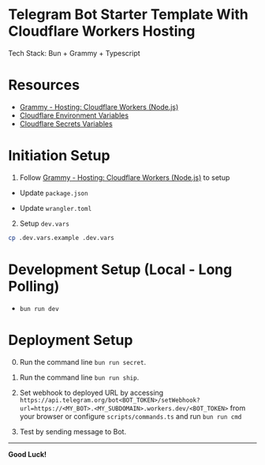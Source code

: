 # Telegram Bot Starter Template With Cloudflare Workers Hosting

Tech Stack: Bun + Grammy + Typescript

# Resources

- [Grammy - Hosting: Cloudflare Workers (Node.js)](https://grammy.dev/hosting/cloudflare-workers-nodejs)
- [Cloudflare Environment Variables](https://developers.cloudflare.com/workers/configuration/environment-variables/)
- [Cloudflare Secrets Variables](https://developers.cloudflare.com/workers/configuration/secrets/)

# Initiation Setup

1. Follow [Grammy - Hosting: Cloudflare Workers (Node.js)](https://grammy.dev/hosting/cloudflare-workers-nodejs) to setup

- Update `package.json`

- Update `wrangler.toml`

2. Setup `dev.vars`

```bash
cp .dev.vars.example .dev.vars
```

# Development Setup (Local - Long Polling)

- `bun run dev`

# Deployment Setup

0. Run the command line `bun run secret`.

1. Run the command line `bun run ship`.

2. Set webhook to deployed URL by accessing `https://api.telegram.org/bot<BOT_TOKEN>/setWebhook?url=https://<MY_BOT>.<MY_SUBDOMAIN>.workers.dev/<BOT_TOKEN>` from your browser or configure `scripts/commands.ts` and run `bun run cmd`
3. Test by sending message to Bot.

---

**Good Luck!**
